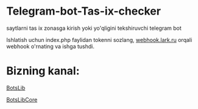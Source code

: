 # Telegram-bot-Tas-ix-checker
saytlarni tas ix zonasga kirish yoki yo'qligini tekshiruvchi telegram bot

Ishlatish uchun index.php faylidan tokenni sozlang, [webhook.lark.ru](http://webhook.lark.ru) orqali webhook o'rnating va ishga tushdi.

# Bizning kanal:
[BotsLib](http://t.me/BotsLib)

[BotsLibCore](http://t.me/BotsLibCore)
